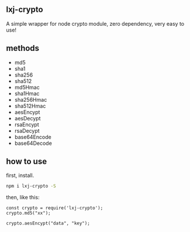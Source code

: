 ## lxj-crypto
A simple wrapper for node crypto module, zero dependency, very easy to use!


## methods
- md5
- sha1
- sha256
- sha512
- md5Hmac
- sha1Hmac
- sha256Hmac
- sha512Hmac
- aesEncypt
- aesDecypt
- rsaEncypt
- rsaDecypt
- base64Encode
- base64Decode


## how to use
first, install.
```bash
npm i lxj-crypto -S
```

then, like this:
```
const crypto = require('lxj-crypto');
crypto.md5("xx");

crypto.aesEncypt("data", "key");
```